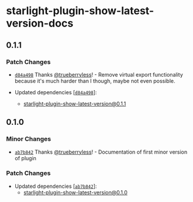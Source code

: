 # starlight-plugin-show-latest-version-docs

## 0.1.1

### Patch Changes

- [`d84a498`](https://github.com/trueberryless-org/starlight-plugin-show-latest-version/commit/d84a4981b81d3c4402834028e0f96f23be4c5a4e) Thanks [@trueberryless](https://github.com/trueberryless)! - Remove virtual export functionality because it's much harder than I though, maybe not even possible.

- Updated dependencies [[`d84a498`](https://github.com/trueberryless-org/starlight-plugin-show-latest-version/commit/d84a4981b81d3c4402834028e0f96f23be4c5a4e)]:
  - starlight-plugin-show-latest-version@0.1.1

## 0.1.0

### Minor Changes

- [`ab7b842`](https://github.com/trueberryless-org/starlight-plugin-show-latest-version/commit/ab7b842691b74692c513ecd5e4557112a7eccca6) Thanks [@trueberryless](https://github.com/trueberryless)! - Documentation of first minor version of plugin

### Patch Changes

- Updated dependencies [[`ab7b842`](https://github.com/trueberryless-org/starlight-plugin-show-latest-version/commit/ab7b842691b74692c513ecd5e4557112a7eccca6)]:
  - starlight-plugin-show-latest-version@0.1.0
